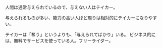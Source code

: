 人間は通常与えられているので、与えない人はテイカー。

与えられるものが多い、能力の高い人ほど周りは相対的にテイカーになりやすい。

テイカーは「奪う」というよりも、「与えられてばかり」いる。
ビジネス的には、無料でサービスを使っている人。フリーライダー。
